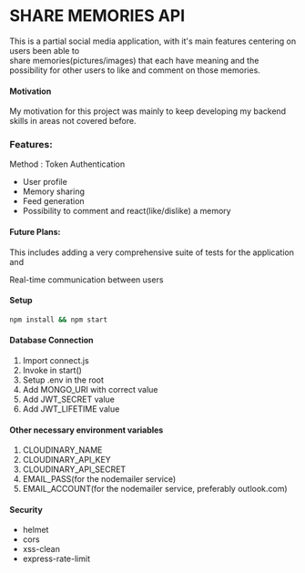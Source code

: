 # SHARE MEMORIES API 

This is a partial social media application, with it's main features centering on users been able to  
share memories(pictures/images) that each have meaning and the possibility for other users to like 
and comment on those memories.

#### Motivation

My motivation for this project was mainly to keep developing my backend skills in areas not covered before.


### Features:
Method : Token Authentication
-   User profile
-   Memory sharing
-   Feed generation
-	Possibility to comment and react(like/dislike) a memory



#### Future Plans:
This includes adding a very comprehensive suite of tests for the application and

Real-time communication between users


#### Setup

```bash
npm install && npm start
```

#### Database Connection

1. Import connect.js
2. Invoke in start()
3. Setup .env in the root
4. Add MONGO_URI with correct value
5. Add JWT_SECRET value
6. Add JWT_LIFETIME value

#### Other necessary environment variables

1. CLOUDINARY_NAME
2. CLOUDINARY_API_KEY
3. CLOUDINARY_API_SECRET
4. EMAIL_PASS(for the nodemailer service)
5. EMAIL_ACCOUNT(for the nodemailer service, preferably outlook.com)

#### Security

- helmet
- cors
- xss-clean
- express-rate-limit


